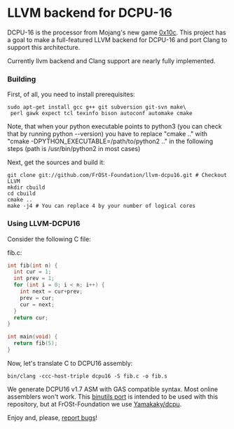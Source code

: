 # LLVM backend for DCPU-16 #

DCPU-16 is the processor from Mojang's new game [0x10c](http://0x10c.com/).
This project has a goal to make a full-featured LLVM backend for DCPU-16 and
port Clang to support this architecture.

Currently llvm backend and Clang support are nearly fully implemented.

### Building ###
First, of all, you need to install prerequisites:

    sudo apt-get install gcc g++ git subversion git-svn make\
     perl gawk expect tcl texinfo bison autoconf automake cmake

Note, that when your python executable points to python3 (you can check that by running python --version) 
you have to replace "cmake .." with "cmake  -DPYTHON_EXECUTABLE=/path/to/python2 .." in the following steps (path is /usr/bin/python2 in most cases)

Next, get the sources and build it:

    git clone git://github.com/FrOSt-Foundation/llvm-dcpu16.git # Checkout LLVM
    mkdir cbuild
    cd cbuild
    cmake ..
    make -j4 # You can replace 4 by your number of logical cores
    
### Using LLVM-DCPU16 ###
    
Consider the following C file:

fib.c:

```c
int fib(int n) {
  int cur = 1;
  int prev = 1;
  for (int i = 0; i < n; i++) {
    int next = cur+prev;
    prev = cur;
    cur = next;
  }
  return cur;
}

int main(void) {
  return fib(5);
}
```

Now, let's translate C to DCPU16 assembly:

    bin/clang -ccc-host-triple dcpu16 -S fib.c -o fib.s

We generate DCPU16 v1.7 ASM with GAS compatible syntax. Most online
assemblers won't work. This [binutils port](https://github.com/frot/binutils-dcpu16) is intended to be used with this repository, but at FrOSt-Foundation we use [Yamakaky/dcpu](https://github.com/Yamakaky/dcpu). 

Enjoy and, please, [report bugs](https://github.com/llvm-dcpu16/llvm-dcpu16/issues)!
